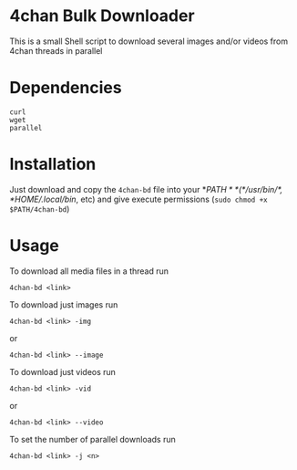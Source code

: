 # 4chan Bulk Downloader
This is a small Shell script to download several images and/or videos from 4chan threads in parallel


# Dependencies
`curl`  
`wget`  
`parallel`    

# Installation

Just download and copy the `4chan-bd` file into your **$PATH** (*/usr/bin/*, *$HOME/.local/bin*, etc) and give execute permissions (`sudo chmod +x $PATH/4chan-bd`)

# Usage

To download all media files in a thread run 
```
4chan-bd <link>
```

To download just images run 
```
4chan-bd <link> -img
```
or 
```
4chan-bd <link> --image
```

To download just videos run 
```
4chan-bd <link> -vid
```
or
```
4chan-bd <link> --video
```

To set the number of parallel downloads run
```
4chan-bd <link> -j <n>
``` 
